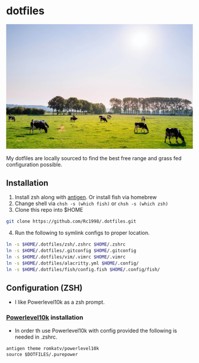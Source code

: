 # dotfiles

![Cows](cow.jpg)

My dotfiles are locally sourced to find the best free range and grass fed configuration possible. 

## Installation

1. Install zsh along with [antigen](http://antigen.sharats.me/). Or install fish via homebrew
2. Change shell via `chsh -s (which fish)` or `chsh -s (which zsh)`
3. Clone this repo into $HOME

```bash
git clone https://github.com/Rc1998/.dotfiles.git
```

4. Run the following to symlink configs to proper location. 

```bash
ln -s $HOME/.dotfiles/zsh/.zshrc $HOME/.zshrc
ln -s $HOME/.dotfiles/.gitconfig $HOME/.gitconfig
ln -s $HOME/.dotfiles/vim/.vimrc $HOME/.vimrc
ln -s $HOME/.dotfiles/alacritty.yml $HOME/.config/
ln -s $HOME/.dotfiles/fish/config.fish $HOME/.config/fish/
```

## Configuration (ZSH)

- I like Powerlevel10k as a zsh prompt.

### [Powerlevel10k](https://github.com/romkatv/powerlevel10k) installation

- In order th use Powerlevel10k with config provided the following is needed in .zshrc.

```shell
antigen theme romkatv/powerlevel10k
source $DOTFILES/.purepower
```
